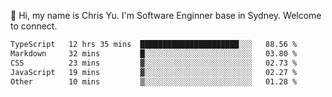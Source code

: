👋 Hi, my name is Chris Yu. I'm Software Enginner base in Sydney. Welcome to connect.

<!--START_SECTION:waka-->

```txt
TypeScript   12 hrs 35 mins  ██████████████████████░░░   88.56 %
Markdown     32 mins         █░░░░░░░░░░░░░░░░░░░░░░░░   03.80 %
CSS          23 mins         ▓░░░░░░░░░░░░░░░░░░░░░░░░   02.73 %
JavaScript   19 mins         ▓░░░░░░░░░░░░░░░░░░░░░░░░   02.27 %
Other        10 mins         ▒░░░░░░░░░░░░░░░░░░░░░░░░   01.28 %
```

<!--END_SECTION:waka-->
